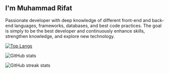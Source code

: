 ## I'm Muhammad Rifat
Passionate developer with deep knowledge of different front-end and back-end languages, frameworks, databases, and best code practices. The goal is simply to be the best developer and continuously enhance skills, strengthen knowledge, and explore new technology.


[![Top Langs](https://github-readme-stats.vercel.app/api/top-langs/?username=MuhammadRifat)](https://github.com/anuraghazra/github-readme-stats)

![GitHub stats](https://github-readme-stats.vercel.app/api?username=MuhammadRifat&show_icons=true) 

![GitHub streak stats](https://github-readme-streak-stats.herokuapp.com/?user=MuhammadRifat)  

